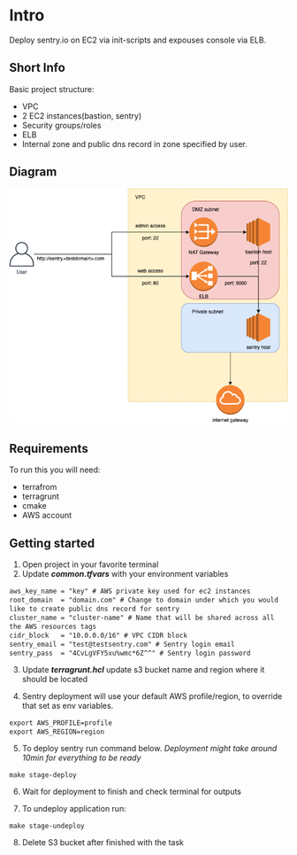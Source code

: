 # Intro
Deploy sentry.io on EC2 via init-scripts and expouses console via ELB.

## Short Info

Basic project structure:

* VPC
* 2 EC2 instances(bastion, sentry)
* Security groups/roles
* ELB
* Internal zone and public dns record in zone specified by user.

## Diagram

![AWS diagram](sentry.png "sentry")

## Requirements

To run this you will need:

* terrafrom
* terragrunt
* cmake
* AWS account

## Getting started

1. Open project in your favorite terminal
2. Update ***common.tfvars*** with your environment variables

```shell
aws_key_name = "key" # AWS private key used for ec2 instances
root_domain  = "domain.com" # Change to domain under which you would like to create public dns record for sentry
cluster_name = "cluster-name" # Name that will be shared across all the AWS resources tags 
cidr_block   = "10.0.0.0/16" # VPC CIDR block 
sentry_email = "test@testsentry.com" # Sentry login email
sentry_pass  = "4CvLgVFY5xu%wmc*6Z^^" # Sentry login password
```

3. Update ***terragrunt.hcl*** update s3 bucket name and region where it should be located

4. Sentry deployment will use your default AWS profile/region, to override that set as env variables.

```shell
export AWS_PROFILE=profile
export AWS_REGION=region
```

5. To deploy sentry run command below. _Deployment might take around 10min for everything to be ready_

```shell
make stage-deploy
```

6. Wait for deployment to finish and check terminal for outputs

7. To undeploy application run:

```shell
make stage-undeploy
```

8. Delete S3 bucket after finished with the task
